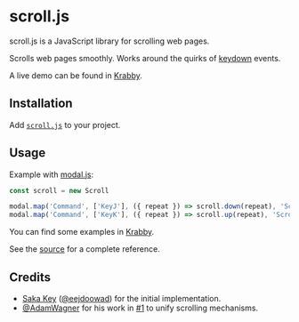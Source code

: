 # scroll.js

scroll.js is a JavaScript library for scrolling web pages.

Scrolls web pages smoothly.  Works around the quirks of [keydown] events.

[keydown]: https://developer.mozilla.org/en-US/docs/Web/API/Document/keydown_event

A live demo can be found in [Krabby].

[Krabby]: https://krabby.netlify.com

## Installation

Add [`scroll.js`](scripts/scroll.js) to your project.

## Usage

Example with [modal.js]:

[modal.js]: https://github.com/alexherbo2/modal.js

``` javascript
const scroll = new Scroll

modal.map('Command', ['KeyJ'], ({ repeat }) => scroll.down(repeat), 'Scroll down', 'Scroll')
modal.map('Command', ['KeyK'], ({ repeat }) => scroll.up(repeat), 'Scroll up', 'Scroll')
```

You can find some examples in [Krabby].

See the [source](scripts/scroll.js) for a complete reference.

## Credits

- [Saka Key] ([@eejdoowad]) for the initial implementation.
- [@AdamWagner] for his work in [#1] to unify scrolling mechanisms.

[#1]: https://github.com/alexherbo2/scroll.js/issues/1

[Saka Key]: https://key.saka.io

[@eejdoowad]: https://github.com/eejdoowad
[@AdamWagner]: https://github.com/AdamWagner

